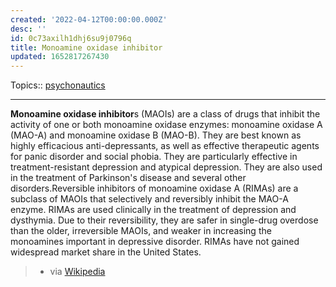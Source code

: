```yaml
---
created: '2022-04-12T00:00:00.000Z'
desc: ''
id: 0c73axilh1dhj6su9j0796q
title: Monoamine oxidase inhibitor
updated: 1652817267430
---
```

   
Topics::  [psychonautics](../topics/psychonautics.md)   
   
   
---   
   
**Monoamine oxidase inhibitor**s (MAOIs) are a class of drugs that inhibit the activity of one or both monoamine oxidase enzymes: monoamine oxidase A (MAO-A) and monoamine oxidase B (MAO-B). They are best known as highly efficacious anti-depressants, as well as effective therapeutic agents for panic disorder and social phobia. They are particularly effective in treatment-resistant depression and atypical depression. They are also used in the treatment of Parkinson's disease and several other disorders.Reversible inhibitors of monoamine oxidase A (RIMAs) are a subclass of MAOIs that selectively and reversibly inhibit the MAO-A enzyme. RIMAs are used clinically in the treatment of depression and dysthymia. Due to their reversibility, they are safer in single-drug overdose than the older, irreversible MAOIs, and weaker in increasing the monoamines important in depressive disorder. RIMAs have not gained widespread market share in the United States.   
   
> - via [Wikipedia](https://en.wikipedia.org/wiki/Monoamine%20oxidase%20inhibitor)